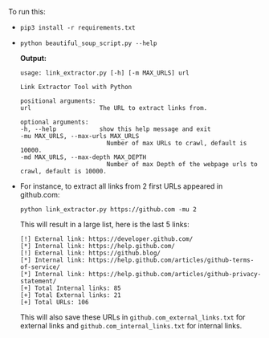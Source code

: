 To run this:
- `pip3 install -r requirements.txt`
-
    ```
    python beautiful_soup_script.py --help
    ```
    **Output:**
    ```
    usage: link_extractor.py [-h] [-m MAX_URLS] url

    Link Extractor Tool with Python

    positional arguments:
    url                   The URL to extract links from.

    optional arguments:
    -h, --help            show this help message and exit
    -mu MAX_URLS, --max-urls MAX_URLS
                            Number of max URLs to crawl, default is 10000.
    -md MAX_URLS, --max-depth MAX_DEPTH
                            Number of max Depth of the webpage urls to crawl, default is 10000.
    ```
- For instance, to extract all links from 2 first URLs appeared in github.com:
    ```
    python link_extractor.py https://github.com -mu 2
    ```
    This will result in a large list, here is the last 5 links:
    ```
    [!] External link: https://developer.github.com/
    [*] Internal link: https://help.github.com/
    [!] External link: https://github.blog/
    [*] Internal link: https://help.github.com/articles/github-terms-of-service/
    [*] Internal link: https://help.github.com/articles/github-privacy-statement/
    [+] Total Internal links: 85
    [+] Total External links: 21
    [+] Total URLs: 106
    ```
    This will also save these URLs in `github.com_external_links.txt` for external links and `github.com_internal_links.txt` for internal links.
